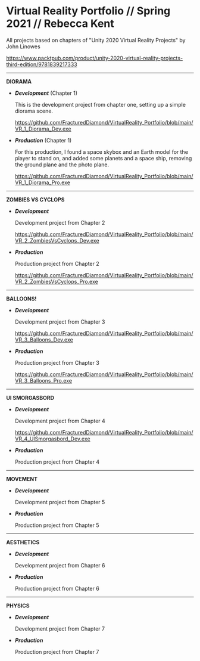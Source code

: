 # Virtual Reality Portfolio // Spring 2021 // Rebecca Kent


All projects based on chapters of "Unity 2020 Virtual Reality Projects" by John Linowes 

https://www.packtpub.com/product/unity-2020-virtual-reality-projects-third-edition/9781839217333

-----------------------------------------------------------------------------------------------


**DIORAMA**

- **_Development_** (Chapter 1)

  This is the development project from chapter one, setting up a simple diorama scene.

  https://github.com/FracturedDiamond/VirtualReality_Portfolio/blob/main/VR_1_Diorama_Dev.exe

- **_Production_** (Chapter 1)

  For this production, I found a space skybox and an Earth model for the player to stand on,
  and added some planets and a space ship, removing the ground plane and the photo plane.

  https://github.com/FracturedDiamond/VirtualReality_Portfolio/blob/main/VR_1_Diorama_Pro.exe

-----------------------------------------------------------------------------------------------

**ZOMBIES VS CYCLOPS**

- **_Development_**
  
  Development project from Chapter 2
  
  https://github.com/FracturedDiamond/VirtualReality_Portfolio/blob/main/VR_2_ZombiesVsCyclops_Dev.exe
  
- **_Production_**

  Production project from Chapter 2
  
  https://github.com/FracturedDiamond/VirtualReality_Portfolio/blob/main/VR_2_ZombiesVsCyclops_Pro.exe

-----------------------------------------------------------------------------------------------

**BALLOONS!**


- **_Development_**

  Development project from Chapter 3

  https://github.com/FracturedDiamond/VirtualReality_Portfolio/blob/main/VR_3_Balloons_Dev.exe

- **_Production_**

  Production project from Chapter 3

  https://github.com/FracturedDiamond/VirtualReality_Portfolio/blob/main/VR_3_Balloons_Pro.exe

-----------------------------------------------------------------------------------------------

**UI SMORGASBORD**

- **_Development_**

  Development project from Chapter 4

  https://github.com/FracturedDiamond/VirtualReality_Portfolio/blob/main/VR_4_UISmorgasbord_Dev.exe

- **_Production_**

  Production project from Chapter 4



-----------------------------------------------------------------------------------------------

**MOVEMENT**


- **_Development_**

  Development project from Chapter 5



- **_Production_**

  Production project from Chapter 5



-----------------------------------------------------------------------------------------------

**AESTHETICS**


- **_Development_**

  Development project from Chapter 6



- **_Production_**

  Production project from Chapter 6


-----------------------------------------------------------------------------------------------

**PHYSICS**


- **_Development_**

  Development project from Chapter 7



- **_Production_**

  Production project from Chapter 7

